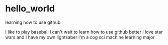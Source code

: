 # hello_world
learning how to use github

I like to play baseball
I can't wait to learn how to use github better
I love star wars and I have my own lightsaber
I'm a cog sci machine learning major
